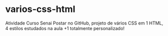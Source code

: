 # varios-css-html
Atividade Curso Senai
Postar no GitHub, projeto de vários CSS em 1 HTML, 4 estilos estudados na aula +1 totalmente personalizado!
